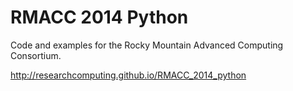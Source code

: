 RMACC 2014 Python
=================

Code and examples for the Rocky Mountain Advanced Computing Consortium.


http://researchcomputing.github.io/RMACC_2014_python
